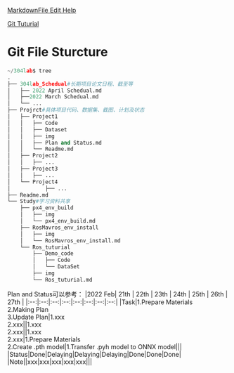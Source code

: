 [MarkdownFile Edit Help](https://www.runoob.com/markdown/md-image.html)  

[Git Tuturial](https://github.com/TyZhouv/HIT-e304_Tx2_Project/blob/master/Git_Tuturial.md)  

# Git File Sturcture
```Python
~/304lab$ tree
.
├── 304lab_Schedual#长期项目论文日程、截至等
│   ├── 2022 April Schedual.md
│   ├──2022 March Schedual.md
│   └── ...
├── Projrct#具体项目代码、数据集、截图、计划及状态
│   ├── Project1
│   │   ├── Code
│   │   ├── Dataset
│   │   ├── img
│   │   ├── Plan and Status.md
│   │   └── Readme.md
│   ├── Project2
│   │   ├── ...
│   ├── Project3
│   │   ├── ...
│   └── Project4
│           ├── ...
├── Readme.md
└── Study#学习资料共享
    ├── px4_env_build
    │   ├── img
    │   └── px4_env_build.md
    ├── RosMavros_env_install
    │   ├── img
    │   └── RosMavros_env_install.md
    └── Ros_tuturial
        ├── Demo_code
        │   ├── Code
        │   └── DataSet
        ├── img
        └── Ros_tuturial.md
```
Plan and Status可以参考：
|2022 Feb| 21th | 22th | 23th | 24th | 25th | 26th | 27th |
|:--:|:--:|:--:|:--:|:--:|:--:|:--:|:--:|
|Task|1.Prepare Materials<br>2.Making Plan<br>3.Update Plan|1.xxx<br>2.xxx||1.xxx<br>2.xxx||1.xxx<br>2.xxx|1.Prepare Materials <br> 2.Create .pth model|1.Transfer .pyh model to ONNX model|||
|Status|Done|Delaying|Delaying|Delaying|Done|Done|Done|
|Note||xxx|xxx|xxx|xxx|xxx|||
